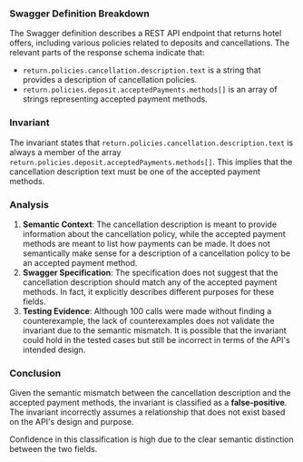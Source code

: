 ### Swagger Definition Breakdown
The Swagger definition describes a REST API endpoint that returns hotel offers, including various policies related to deposits and cancellations. The relevant parts of the response schema indicate that:
- `return.policies.cancellation.description.text` is a string that provides a description of cancellation policies.
- `return.policies.deposit.acceptedPayments.methods[]` is an array of strings representing accepted payment methods.

### Invariant
The invariant states that `return.policies.cancellation.description.text` is always a member of the array `return.policies.deposit.acceptedPayments.methods[]`. This implies that the cancellation description text must be one of the accepted payment methods.

### Analysis
1. **Semantic Context**: The cancellation description is meant to provide information about the cancellation policy, while the accepted payment methods are meant to list how payments can be made. It does not semantically make sense for a description of a cancellation policy to be an accepted payment method. 
2. **Swagger Specification**: The specification does not suggest that the cancellation description should match any of the accepted payment methods. In fact, it explicitly describes different purposes for these fields.
3. **Testing Evidence**: Although 100 calls were made without finding a counterexample, the lack of counterexamples does not validate the invariant due to the semantic mismatch. It is possible that the invariant could hold in the tested cases but still be incorrect in terms of the API's intended design.

### Conclusion
Given the semantic mismatch between the cancellation description and the accepted payment methods, the invariant is classified as a **false-positive**. The invariant incorrectly assumes a relationship that does not exist based on the API's design and purpose. 

Confidence in this classification is high due to the clear semantic distinction between the two fields.
